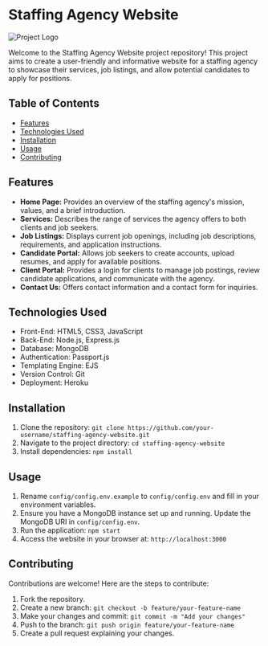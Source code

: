 # Staffing Agency Website

![Project Logo](link-to-logo.png)

Welcome to the Staffing Agency Website project repository! This project aims to create a user-friendly and informative website for a staffing agency to showcase their services, job listings, and allow potential candidates to apply for positions.

## Table of Contents

- [Features](#features)
- [Technologies Used](#technologies-used)
- [Installation](#installation)
- [Usage](#usage)
- [Contributing](#contributing)

## Features

- **Home Page:** Provides an overview of the staffing agency's mission, values, and a brief introduction.
- **Services:** Describes the range of services the agency offers to both clients and job seekers.
- **Job Listings:** Displays current job openings, including job descriptions, requirements, and application instructions.
- **Candidate Portal:** Allows job seekers to create accounts, upload resumes, and apply for available positions.
- **Client Portal:** Provides a login for clients to manage job postings, review candidate applications, and communicate with the agency.
- **Contact Us:** Offers contact information and a contact form for inquiries.

## Technologies Used

- Front-End: HTML5, CSS3, JavaScript
- Back-End: Node.js, Express.js
- Database: MongoDB
- Authentication: Passport.js
- Templating Engine: EJS
- Version Control: Git
- Deployment: Heroku

## Installation

1. Clone the repository: `git clone https://github.com/your-username/staffing-agency-website.git`
2. Navigate to the project directory: `cd staffing-agency-website`
3. Install dependencies: `npm install`

## Usage

1. Rename `config/config.env.example` to `config/config.env` and fill in your environment variables.
2. Ensure you have a MongoDB instance set up and running. Update the MongoDB URI in `config/config.env`.
3. Run the application: `npm start`
4. Access the website in your browser at: `http://localhost:3000`

## Contributing

Contributions are welcome! Here are the steps to contribute:

1. Fork the repository.
2. Create a new branch: `git checkout -b feature/your-feature-name`
3. Make your changes and commit: `git commit -m "Add your changes"`
4. Push to the branch: `git push origin feature/your-feature-name`
5. Create a pull request explaining your changes.


